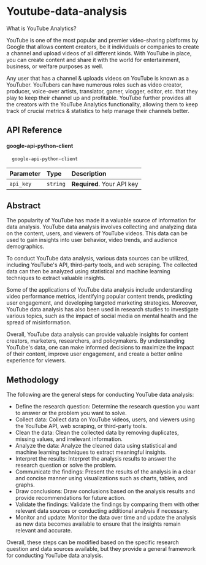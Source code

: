 
# Youtube-data-analysis

What is YouTube Analytics? 

YouTube is one of the most popular and premier video-sharing platforms by Google that allows content creators, be it individuals or companies to create a channel and upload videos of all different kinds. With YouTube in place, you can create content and share it with the world for entertainment, business, or welfare purposes as well.

Any user that has a channel & uploads videos on YouTube is known as a YouTuber. YouTubers can have numerous roles such as video creator, producer, voice-over artists, translator, gamer, vlogger, editor, etc. that they play to keep their channel up and profitable. YouTube further provides all the creators with the YouTube Analytics functionality, allowing them to keep track of crucial metrics & statistics to help manage their channels better.


## API Reference

#### google-api-python-client

```http
  google-api-python-client
```

| Parameter | Type     | Description                |
| :-------- | :------- | :------------------------- |
| `api_key` | `string` | **Required**. Your API key |




## Abstract

The popularity of YouTube has made it a valuable source of information for data analysis. YouTube data analysis involves collecting and analyzing data on the content, users, and viewers of YouTube videos. This data can be used to gain insights into user behavior, video trends, and audience demographics.

To conduct YouTube data analysis, various data sources can be utilized, including YouTube's API, third-party tools, and web scraping. The collected data can then be analyzed using statistical and machine learning techniques to extract valuable insights.

Some of the applications of YouTube data analysis include understanding video performance metrics, identifying popular content trends, predicting user engagement, and developing targeted marketing strategies. Moreover, YouTube data analysis has also been used in research studies to investigate various topics, such as the impact of social media on mental health and the spread of misinformation.

Overall, YouTube data analysis can provide valuable insights for content creators, marketers, researchers, and policymakers. By understanding YouTube's data, one can make informed decisions to maximize the impact of their content, improve user engagement, and create a better online experience for viewers.


## Methodology
The following are the general steps for conducting YouTube data analysis:

- Define the research question: Determine the research question you want to answer or the problem you want to solve.
- Collect data: Collect data on YouTube videos, users, and viewers using the YouTube API, web scraping, or third-party tools.
- Clean the data: Clean the collected data by removing duplicates, missing values, and irrelevant information.
- Analyze the data: Analyze the cleaned data using statistical and machine learning techniques to extract meaningful insights.
- Interpret the results: Interpret the analysis results to answer the research question or solve the problem.
- Communicate the findings: Present the results of the analysis in a clear and concise manner using visualizations such as charts, tables, and graphs.
- Draw conclusions: Draw conclusions based on the analysis results and provide recommendations for future action.
- Validate the findings: Validate the findings by comparing them with other relevant data sources or conducting additional analysis if necessary.
- Monitor and update: Monitor the data over time and update the analysis as new data becomes available to ensure that the insights remain relevant and accurate.

Overall, these steps can be modified based on the specific research question and data sources available, but they provide a general framework for conducting YouTube data analysis.








